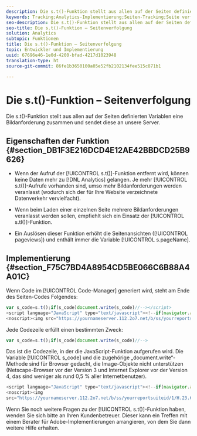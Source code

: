 ```yaml
---
description: Die s.t()-Funktion stellt aus allen auf der Seiten definierten Variablen eine Bildanforderung zusammen und sendet diese an unsere Server.
keywords: Tracking;Analytics-Implementierung;Seiten-Tracking;Seite verfolgen
seo-description: Die s.t()-Funktion stellt aus allen auf der Seiten definierten Variablen eine Bildanforderung zusammen und sendet diese an unsere Server.
seo-title: Die s.t()-Funktion – Seitenverfolgung
solution: Analytics
subtopic: Funktionen
title: Die s.t()-Funktion – Seitenverfolgung
topic: Entwickler und Implementierung
uuid: 67696e46-1e0d-4200-bfad-4217d1023948
translation-type: ht
source-git-commit: 86fe1b3650100a05e52fb2102134fee515c871b1

---
```



# Die s.t()-Funktion – Seitenverfolgung

Die s.t()-Funktion stellt aus allen auf der Seiten definierten Variablen eine Bildanforderung zusammen und sendet diese an unsere Server.

## Eigenschaften der Funktion {#section_DB1F3E216DCD4E12AE42BBDCD25B9626}

* Wenn der Aufruf der [!UICONTROL s.t()]-Funktion entfernt wird, können keine Daten mehr zu [!DNL Analytics] gelangen. Je mehr [!UICONTROL s.t()]-Aufrufe vorhanden sind, umso mehr Bildanforderungen werden veranlasst (wodurch sich der für Ihre Website verzeichnete Datenverkehr vervielfacht).

* Wenn beim Laden einer einzelnen Seite mehrere Bildanforderungen veranlasst werden sollen, empfiehlt sich ein Einsatz der [!UICONTROL s.tl()]-Funktion.
* Ein Auslösen dieser Funktion erhöht die Seitenansichten ([!UICONTROL pageviews]) und enthält immer die Variable [!UICONTROL s.pageName].

## Implementierung {#section_F75C7BD4A8954CD5BE066C6B88A4A01C}

Wenn Code im [!UICONTROL Code-Manager] generiert wird, steht am Ende des Seiten-Codes Folgendes:

```js
var s_code=s.t();if(s_code)document.write(s_code)//--></script> 
<script language="JavaScript" type="text/javascript"><!--if(navigator.appVersion.indexOf('MSIE')>=0)document.write(unescape('%3C')+'\!-'+'-')//--></script> 
<noscript><img src="https://yournameserver.112.2o7.net/b/ss/yourreportsuiteid/1/H.23.6--NS/0" height="1" width="1" border="0" alt="" /></noscript> 
```

Jede Codezeile erfüllt einen bestimmten Zweck:

```js
var s_code=s.t();if(s_code)document.write(s_code)//-->
```

Das ist die Codezeile, in der die JavaScript-Funktion aufgerufen wird. Die Variable [!UICONTROL s_code] und die zugehörige „document.write“-Methode sind für Browser gedacht, die Image-Objekte nicht unterstützen (Netscape-Browser vor der Version 3 und Internet Explorer vor der Version 4, das sind weniger als rund 0,5 % aller Internetbenutzer).

```js
<script language="JavaScript" type="text/javascript"><!--if(navigator.appVersion.indexOf('MSIE')>=0)document.write(unescape('%3C')+'\!-'+'-')//--></script> 
<noscript><img  
src="https://yournameserver.112.2o7.net/b/ss/yourreportsuiteid/1/H.23.6--NS/0" height="1" width="1" border="0" alt="" />
```

Wenn Sie noch weitere Fragen zu der [!UICONTROL s.t()]-Funktion haben, wenden Sie sich bitte an Ihren Kundenbetreuer. Dieser kann ein Treffen mit einem Berater für Adobe-Implementierungen arrangieren, von dem Sie dann weitere Hilfe erhalten.
